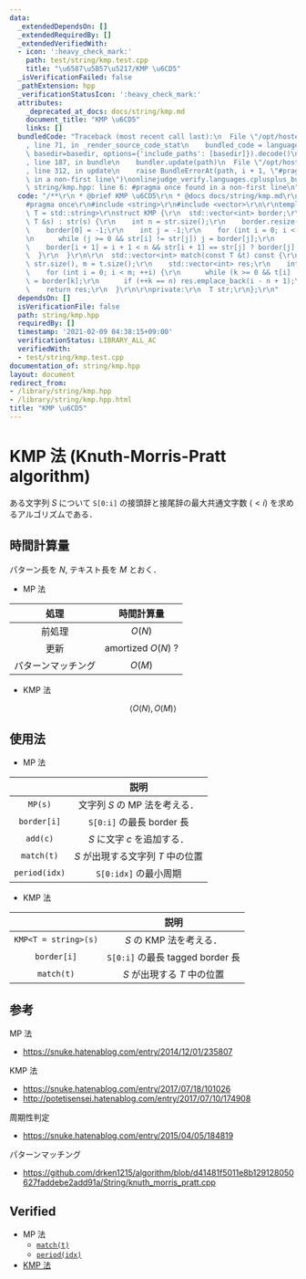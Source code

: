 ```yaml
---
data:
  _extendedDependsOn: []
  _extendedRequiredBy: []
  _extendedVerifiedWith:
  - icon: ':heavy_check_mark:'
    path: test/string/kmp.test.cpp
    title: "\u6587\u5B57\u5217/KMP \u6CD5"
  _isVerificationFailed: false
  _pathExtension: hpp
  _verificationStatusIcon: ':heavy_check_mark:'
  attributes:
    _deprecated_at_docs: docs/string/kmp.md
    document_title: "KMP \u6CD5"
    links: []
  bundledCode: "Traceback (most recent call last):\n  File \"/opt/hostedtoolcache/Python/3.9.4/x64/lib/python3.9/site-packages/onlinejudge_verify/documentation/build.py\"\
    , line 71, in _render_source_code_stat\n    bundled_code = language.bundle(stat.path,\
    \ basedir=basedir, options={'include_paths': [basedir]}).decode()\n  File \"/opt/hostedtoolcache/Python/3.9.4/x64/lib/python3.9/site-packages/onlinejudge_verify/languages/cplusplus.py\"\
    , line 187, in bundle\n    bundler.update(path)\n  File \"/opt/hostedtoolcache/Python/3.9.4/x64/lib/python3.9/site-packages/onlinejudge_verify/languages/cplusplus_bundle.py\"\
    , line 312, in update\n    raise BundleErrorAt(path, i + 1, \"#pragma once found\
    \ in a non-first line\")\nonlinejudge_verify.languages.cplusplus_bundle.BundleErrorAt:\
    \ string/kmp.hpp: line 6: #pragma once found in a non-first line\n"
  code: "/**\r\n * @brief KMP \u6CD5\r\n * @docs docs/string/kmp.md\r\n */\r\n\r\n\
    #pragma once\r\n#include <string>\r\n#include <vector>\r\n\r\ntemplate <typename\
    \ T = std::string>\r\nstruct KMP {\r\n  std::vector<int> border;\r\n\r\n  KMP(const\
    \ T &s) : str(s) {\r\n    int n = str.size();\r\n    border.resize(n + 1);\r\n\
    \    border[0] = -1;\r\n    int j = -1;\r\n    for (int i = 0; i < n; ++i) {\r\
    \n      while (j >= 0 && str[i] != str[j]) j = border[j];\r\n      ++j;\r\n  \
    \    border[i + 1] = i + 1 < n && str[i + 1] == str[j] ? border[j] : j;\r\n  \
    \  }\r\n  }\r\n\r\n  std::vector<int> match(const T &t) const {\r\n    int n =\
    \ str.size(), m = t.size();\r\n    std::vector<int> res;\r\n    int k = 0;\r\n\
    \    for (int i = 0; i < m; ++i) {\r\n      while (k >= 0 && t[i] != str[k]) k\
    \ = border[k];\r\n      if (++k == n) res.emplace_back(i - n + 1);\r\n    }\r\n\
    \    return res;\r\n  }\r\n\r\nprivate:\r\n  T str;\r\n};\r\n"
  dependsOn: []
  isVerificationFile: false
  path: string/kmp.hpp
  requiredBy: []
  timestamp: '2021-02-09 04:38:15+09:00'
  verificationStatus: LIBRARY_ALL_AC
  verifiedWith:
  - test/string/kmp.test.cpp
documentation_of: string/kmp.hpp
layout: document
redirect_from:
- /library/string/kmp.hpp
- /library/string/kmp.hpp.html
title: "KMP \u6CD5"
---
```

# KMP 法 (Knuth-Morris-Pratt algorithm)

ある文字列 $S$ について `S[0:i]` の接頭辞と接尾辞の最大共通文字数 $(< i)$ を求めるアルゴリズムである．


## 時間計算量

パターン長を $N$, テキスト長を $M$ とおく．

- MP 法

|処理|時間計算量|
|:--:|:--:|
|前処理|$O(N)$|
|更新|$\text{amortized } O(N)$ ?|
|パターンマッチング|$O(M)$|

- KMP 法

$$\langle O(N), O(M) \rangle$$


## 使用法

- MP 法

||説明|
|:--:|:--:|
|`MP(s)`|文字列 $S$ の MP 法を考える．|
|`border[i]`|`S[0:i]` の最長 border 長|
|`add(c)`|$S$ に文字 $c$ を追加する．|
|`match(t)`|$S$ が出現する文字列 $T$ 中の位置|
|`period(idx)`|`S[0:idx]` の最小周期|

- KMP 法

||説明|
|:--:|:--:|
|`KMP<T = string>(s)`|$S$ の KMP 法を考える．|
|`border[i]`|`S[0:i]` の最長 tagged border 長|
|`match(t)`|$S$ が出現する $T$ 中の位置|


## 参考

MP 法
- https://snuke.hatenablog.com/entry/2014/12/01/235807

KMP 法
- https://snuke.hatenablog.com/entry/2017/07/18/101026
- http://potetisensei.hatenablog.com/entry/2017/07/10/174908

周期性判定
- https://snuke.hatenablog.com/entry/2015/04/05/184819

パターンマッチング
- https://github.com/drken1215/algorithm/blob/d41481f5011e8b129128050627faddebe2add91a/String/knuth_morris_pratt.cpp


## Verified

- MP 法
  - [`match(t)`](https://onlinejudge.u-aizu.ac.jp/solutions/problem/ALDS1_14_B/review/4086469/emthrm/C++14)
  - [`period(idx)`](https://codeforces.com/contest/1138/submission/68089639)
- [KMP 法](https://onlinejudge.u-aizu.ac.jp/solutions/problem/ALDS1_14_B/review/4086467/emthrm/C++14)
